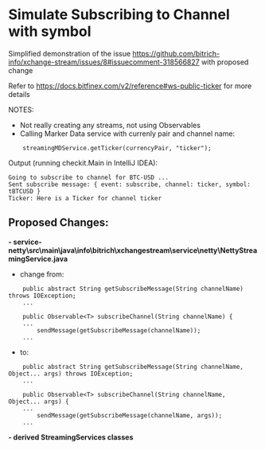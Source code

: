 # Simulate Subscribing to Channel with symbol

Simplified demonstration of the issue https://github.com/bitrich-info/xchange-stream/issues/8#issuecomment-318566827 
with proposed change

Refer to https://docs.bitfinex.com/v2/reference#ws-public-ticker for more details

NOTES:
- Not really creating any streams, not using Observables
- Calling Marker Data service with currenly pair and channel name:
```
	streamingMDService.getTicker(currencyPair, "ticker");
```

Output (running checkit.Main in IntelliJ IDEA):

```
Going to subscribe to channel for BTC-USD ...
Sent subscribe message: { event: subscribe, channel: ticker, symbol: tBTCUSD }
Ticker: Here is a Ticker for channel ticker
```

## Proposed Changes:

**- service-netty\src\main\java\info\bitrich\xchangestream\service\netty\NettyStreamingService.java**
- change from:
```
	public abstract String getSubscribeMessage(String channelName) throws IOException;
	...
	
    public Observable<T> subscribeChannel(String channelName) {
    ...
    	sendMessage(getSubscribeMessage(channelName));
    ...    
```
- to:
```
	public abstract String getSubscribeMessage(String channelName, Object... args) throws IOException;
	...
	
    public Observable<T> subscribeChannel(String channelName, Object... args) {
    ...
    	sendMessage(getSubscribeMessage(channelName, args));
    ...    
```
**- derived StreamingServices classes**
